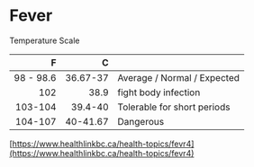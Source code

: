 # Fever

Temperature Scale

| F | C |  |
| ---: | ---: | :--- |
| 98 - 98.6 | 36.67-37 | Average / Normal / Expected |
| 102 | 38.9 | fight body infection |
| 103-104 | 39.4-40 | Tolerable for short periods |
| 104-107 | 40-41.67 | Dangerous |

 [https://www.healthlinkbc.ca/health-topics/fevr4](https://www.healthlinkbc.ca/health-topics/fevr4)

